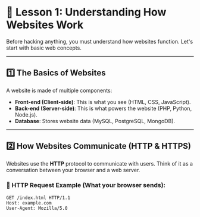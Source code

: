 # 🔹 Lesson 1: Understanding How Websites Work

Before hacking anything, you must understand how websites function. Let's start with basic web concepts.

---

## 1️⃣ The Basics of Websites
A website is made of multiple components:

- **Front-end (Client-side)**: This is what you see (HTML, CSS, JavaScript).
- **Back-end (Server-side)**: This is what powers the website (PHP, Python, Node.js).
- **Database**: Stores website data (MySQL, PostgreSQL, MongoDB).

---

## 2️⃣ How Websites Communicate (HTTP & HTTPS)
Websites use the **HTTP** protocol to communicate with users. Think of it as a conversation between your browser and a web server.

### 🔹 HTTP Request Example (What your browser sends):
```http
GET /index.html HTTP/1.1
Host: example.com
User-Agent: Mozilla/5.0


